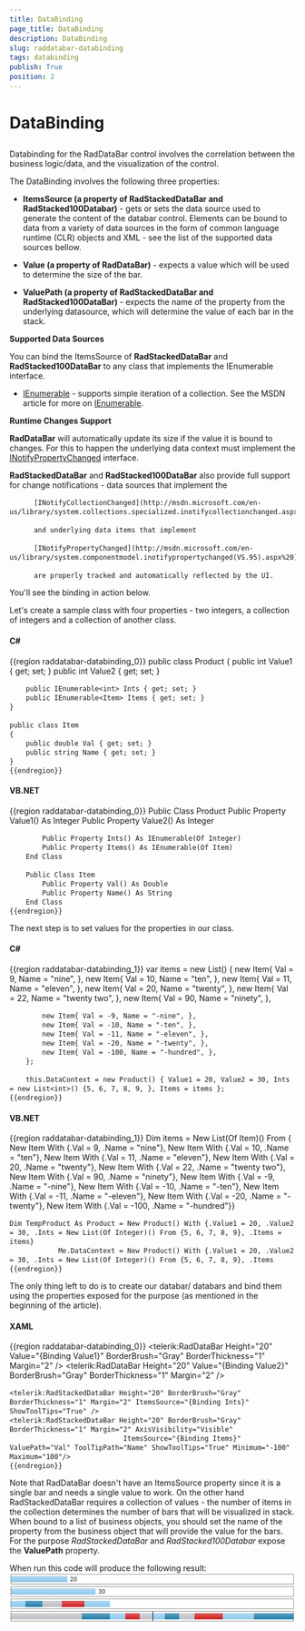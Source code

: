 ```yaml
---
title: DataBinding
page_title: DataBinding
description: DataBinding
slug: raddatabar-databinding
tags: databinding
publish: True
position: 2
---
```


# DataBinding



## 

Databinding for the RadDataBar control involves the correlation between the business logic/data, and the visualization of the control.
        

The DataBinding involves the following three properties:
        

* __ItemsSource (a property of RadStackedDataBar and RadStacked100Databar)__ - gets or sets the data
              source used to generate the content of the databar control. Elements can be bound to data from a variety of data sources
              in the form of common language runtime (CLR) objects and XML - see the list of the supported data sources bellow.
            

* __Value (a property of RadDataBar)__ - expects a value which will be used to determine the size of the bar.
            

* __ValuePath (a property of RadStackedDataBar and RadStacked100DataBar)__ -
              expects the name of the property from the underlying datasource, which will determine
              the value of each bar in the stack.
            

__Supported Data Sources__

You can bind the ItemsSource of __RadStackedDataBar__ and __RadStacked100DataBar__
          to any class that implements the IEnumerable interface.
        

* [IEnumerable](http://msdn.microsoft.com/en-us/library/system.collections.ienumerable.aspx) - supports simple iteration of a collection. See the MSDN article for more on [IEnumerable](http://msdn.microsoft.com/en-us/library/system.collections.ienumerable.aspx).
            

__Runtime Changes Support__

__RadDataBar__ will automatically update its size if the value it is bound to changes.
          For this to happen the underlying data context must implement the
          [INotifyPropertyChanged](http://msdn.microsoft.com/en-us/library/system.componentmodel.inotifypropertychanged(VS.95).aspx%20) interface.
        

__RadStackedDataBar__ and __RadStacked100DataBar__ also
          provide full support for change notifications - data sources that implement the

          [INotifyCollectionChanged](http://msdn.microsoft.com/en-us/library/system.collections.specialized.inotifycollectionchanged.aspx),

          and underlying data items that implement

          [INotifyPropertyChanged](http://msdn.microsoft.com/en-us/library/system.componentmodel.inotifypropertychanged(VS.95).aspx%20)

          are properly tracked and automatically reflected by the UI.
        

You'll see the binding in action below.
        

Let's create a sample class with four properties - two integers,
          a collection of integers and a collection of another class.
        

#### __C#__

{{region raddatabar-databinding_0}}
	public class Product
	{
		public int Value1 { get; set; }
		public int Value2 { get; set; }
	
		public IEnumerable<int> Ints { get; set; }
		public IEnumerable<Item> Items { get; set; }
	}
	
	public class Item
	{
		public double Val { get; set; }
		public string Name { get; set; }
	}
	{{endregion}}



#### __VB.NET__

{{region raddatabar-databinding_0}}
	Public Class Product
			Public Property Value1() As Integer
			Public Property Value2() As Integer
	
			Public Property Ints() As IEnumerable(Of Integer)
			Public Property Items() As IEnumerable(Of Item)
		End Class
	
		Public Class Item
			Public Property Val() As Double
			Public Property Name() As String
		End Class
	{{endregion}}



The next step is to set values for the properties in our class.
        

#### __C#__

{{region raddatabar-databinding_1}}
	 var items = new List<Item>() 
		{
			new Item{ Val = 9, Name = "nine", },
			new Item{ Val = 10, Name = "ten", },
			new Item{ Val = 11, Name = "eleven", },
			new Item{ Val = 20, Name = "twenty", }, 
			new Item{ Val = 22, Name = "twenty two", }, 
			new Item{ Val = 90, Name = "ninety", }, 
	
			new Item{ Val = -9, Name = "-nine", },
			new Item{ Val = -10, Name = "-ten", },
			new Item{ Val = -11, Name = "-eleven", },
			new Item{ Val = -20, Name = "-twenty", }, 
			new Item{ Val = -100, Name = "-hundred", }, 
		};
	
		this.DataContext = new Product() { Value1 = 20, Value2 = 30, Ints = new List<int>() {5, 6, 7, 8, 9, }, Items = items };
	{{endregion}}



#### __VB.NET__

{{region raddatabar-databinding_1}}
	Dim items = New List(Of Item)() From {
		 New Item With {.Val = 9, .Name = "nine"},
		 New Item With {.Val = 10, .Name = "ten"},
		 New Item With {.Val = 11, .Name = "eleven"},
		 New Item With {.Val = 20, .Name = "twenty"},
		 New Item With {.Val = 22, .Name = "twenty two"},
		 New Item With {.Val = 90, .Name = "ninety"},
		 New Item With {.Val = -9, .Name = "-nine"},
		 New Item With {.Val = -10, .Name = "-ten"},
		 New Item With {.Val = -11, .Name = "-eleven"},
		 New Item With {.Val = -20, .Name = "-twenty"},
		 New Item With {.Val = -100, .Name = "-hundred"}}
	
	Dim TempProduct As Product = New Product() With {.Value1 = 20, .Value2 = 30, .Ints = New List(Of Integer)() From {5, 6, 7, 8, 9}, .Items = items}
				Me.DataContext = New Product() With {.Value1 = 20, .Value2 = 30, .Ints = New List(Of Integer)() From {5, 6, 7, 8, 9}, .Items			
	{{endregion}}



The only thing left to do is to create our databar/ databars and bind them using the properties
          exposed for the purpose (as mentioned in the beginning of the article).
        

#### __XAML__

{{region raddatabar-databinding_0}}
	<telerik:RadDataBar Height="20" Value="{Binding Value1}" BorderBrush="Gray" BorderThickness="1" Margin="2" />
	<telerik:RadDataBar Height="20" Value="{Binding Value2}" BorderBrush="Gray" BorderThickness="1" Margin="2" />
	
	<telerik:RadStackedDataBar Height="20" BorderBrush="Gray" BorderThickness="1" Margin="2" ItemsSource="{Binding Ints}" ShowToolTips="True" />
	<telerik:RadStackedDataBar Height="20" BorderBrush="Gray" BorderThickness="1" Margin="2" AxisVisibility="Visible"
								ItemsSource="{Binding Items}" ValuePath="Val" ToolTipPath="Name" ShowToolTips="True" Minimum="-100" Maximum="100"/>
	{{endregion}}



Note that RadDataBar doesn't have an ItemsSource property since it is a single bar and needs a single value to work.
          On the other hand RadStackedDataBar requires a collection of values - the number of items in the collection
          determines the number of bars that will be visualized in stack. When bound to a list of business objects,
          you should set the name of the property from the business object that will provide the value for the bars.
          For the purpose *RadStackedDataBar* and *RadStacked100Databar*
          expose the __ValuePath__ property.
        

When run this code will produce the following result:
        ![](images/raddatabar-databinding.PNG)
